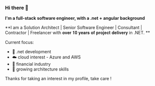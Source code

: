 ### Hi there 👋

**I'm a full-stack software engineer, with a .net + angular background**

**I am a Solution Architect | Senior Software Engineer | Consultant | Contractor | Freelancer with 𝐨𝐯𝐞𝐫 𝟏𝟎 𝐲𝐞𝐚𝐫𝐬 𝐨𝐟 𝐩𝐫𝐨𝐣𝐞𝐜𝐭 𝐝𝐞𝐥𝐢𝐯𝐞𝐫𝐲 in .NET. **

Current focus:
 * :hammer: .net development 
 * :cloud: cloud interest - Azure and AWS
 * :money_with_wings: financial industry 
 * :thinking: growing architecture skills 


Thanks for taking an interest in my profile, take care !
<!--
**mihaitibrea/mihaitibrea** is a ✨ _special_ ✨ repository because its `README.md` (this file) appears on your GitHub profile.

Here are some ideas to get you started:

- 🔭 I’m currently working on ...
- 🌱 I’m currently learning ...
- 👯 I’m looking to collaborate on ...
- 🤔 I’m looking for help with ...
- 💬 Ask me about ...
- 📫 How to reach me: ...
- 😄 Pronouns: ...
- ⚡ Fun fact: ...
-->

